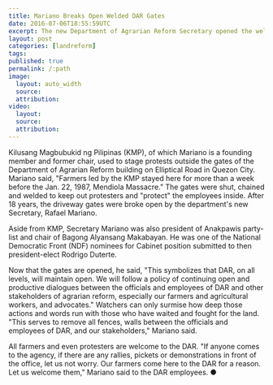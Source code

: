 ```yaml
---
title: Mariano Breaks Open Welded DAR Gates
date: 2016-07-06T18:55:59UTC
excerpt: The new Department of Agrarian Reform Secretary opened the welded and chained gates of the DAR building which has been closed for 18 years to communicate the intent of the new administration and welcome farmers and protesters.
layout: post
categories: [landreform]
tags: 
published: true
permalink: /:path
image:
  layout: auto_width
  source: 
  attribution: 
video:
  layout:
  source: 
  attribution: 
---
```


Kilusang Magbubukid ng Pilipinas (KMP), of which Mariano is a founding member and former chair, used to stage protests outside the gates of the Department of Agrarian Reform building on Elliptical Road in Quezon City.
Mariano said, "Farmers led by the KMP stayed here for more than a week before the Jan. 22, 1987, Mendiola Massacre.”
The gates were shut, chained and welded to keep out protesters and "protect" the employees inside.
After 18 years, the driveway gates were broke open by the department's new Secretary, Rafael Mariano.

Aside from KMP, Secretary Mariano was also president of Anakpawis party-list and chair of Bagong Alyansang Makabayan.
He was one of the National Democratic Front (NDF) nominees for Cabinet position submitted to then president-elect Rodrigo Duterte.

Now that the gates are opened, he said, "This symbolizes that DAR, on all levels, will maintain open. We will follow a policy of continuing open and productive dialogues between the officials and employees of DAR and other stakeholders of agrarian reform, especially our farmers and agricultural workers, and advocates."
Watchers can only surmise how deep those actions and words run with those who have waited and fought for the land.
"This serves to remove all fences, walls between the officials and employees of DAR, and our stakeholders," Mariano said.

All farmers and even protesters are welcome to the DAR.
"If anyone comes to the agency, if there are any rallies, pickets or demonstrations in front of the office, let us not worry. Our farmers come here to the DAR for a reason. Let us welcome them," Mariano said to the DAR employees.
&#x25cf;
